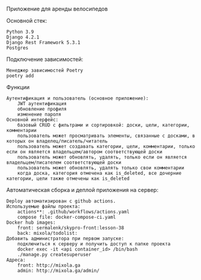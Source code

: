 
Приложение для аренды велосипедов

Основной стек:

    Python 3.9
    Django 4.2.1
    Django Rest Framework 5.3.1
    Postgres

Подключение зависимостей:

    Менеджер зависимостей Poetry
    poetry add

Функции

    Аутентификация и пользователь (основное приложение):
        JWT аутентификация
        обновление профиля
        изменение пароля
    Основной интерфейс:
        базовый CRUD с фильтрами и сортировкой: доски, цели, категории, комментарии
        пользователь может просматривать элементы, связанные с досками, в которых он владелец/писатель/читатель
        пользователь может создавать категории, цели, комментарии, только если он является владельцем/автором соответствующей доски
        пользователь может обновлять, удалять, только если он является владельцем/писателем соответствующей доски
        пользователь может обновлять, удалять только свои комментарии
        когда доска, категория отмечена как is_deleted, все дочерние категории, цели также отмечены как is_deleted


Автоматическая сборка и деплой приложения на сервер:

    Deploy автоматизирован с github actions.
    Используемые файлы проекта:
        actions**: .github/workflows/actions.yaml
        compose file: docker-compose-ci.yaml
    Docker hub images:
        front: sermalenk/skypro-front:lesson-38
        back: mixola/todolist:
    Добавить администратора при первом запуске:
        подключиться к серверу и получить доступ к папке проекта
        docker exec -it <api container_id> /bin/bash
        ./manage.py createsuperuser
    Адреса:
        front: http://mixola.ga
        admin: http://mixola.ga/admin/
